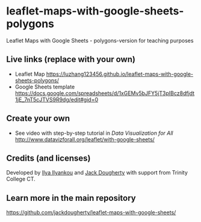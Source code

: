# leaflet-maps-with-google-sheets-polygons
Leaflet Maps with Google Sheets - polygons-version for teaching purposes

## Live links (replace with your own)
- Leaflet Map https://luzhang123456.github.io/leaflet-maps-with-google-sheets-polygons/
- Google Sheets template https://docs.google.com/spreadsheets/d/1xGEMv5bJFY5jT3pIBcz8dfjdt1jE_7nT5cJTVS9R9dg/edit#gid=0

## Create your own
- See video with step-by-step tutorial in *Data Visualization for All* http://www.datavizforall.org/leaflet/with-google-sheets/

## Credits (and licenses)
Developed by [Ilya Ilyankou](https://github.com/ilyankou) and [Jack Dougherty](https://github.com/jackdougherty) with support from Trinity College CT.

## Learn more in the main repository
https://github.com/jackdougherty/leaflet-maps-with-google-sheets/

